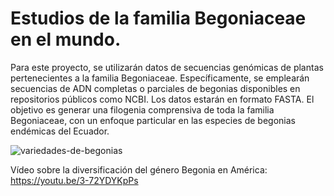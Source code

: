 # Estudios de la familia Begoniaceae en el mundo.

Para este proyecto, se utilizarán datos de secuencias genómicas de plantas pertenecientes a la familia Begoniaceae. Específicamente, se emplearán secuencias de ADN completas o parciales de begonias disponibles en repositorios públicos como NCBI. Los datos estarán en formato FASTA. El objetivo es generar una filogenia comprensiva de toda la familia Begoniaceae, con un enfoque particular en las especies de begonias endémicas del Ecuador.

![variedades-de-begonias](https://github.com/lsarrias/Proyecto-Final-/assets/171622163/48587ef2-ae36-482d-b153-fbba6924e52d)


Vídeo sobre la diversificación del género Begonia en América: https://youtu.be/3-72YDYKpPs
